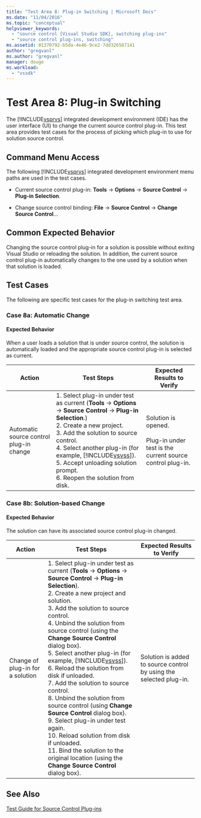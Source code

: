 ```yaml
---
title: "Test Area 8: Plug-in Switching | Microsoft Docs"
ms.date: "11/04/2016"
ms.topic: "conceptual"
helpviewer_keywords: 
  - "source control [Visual Studio SDK], switching plug-ins"
  - "source control plug-ins, switching"
ms.assetid: 01370792-b5da-4e46-9ce2-7dd326587141
author: "gregvanl"
ms.author: "gregvanl"
manager: douge
ms.workload: 
  - "vssdk"
---
```

# Test Area 8: Plug-in Switching
The [!INCLUDE[vsprvs](../../code-quality/includes/vsprvs_md.md)] integrated development environment (IDE) has the user interface (UI) to change the current source control plug-in. This test area provides test cases for the process of picking which plug-in to use for solution source control.  

## Command Menu Access  
 The following [!INCLUDE[vsprvs](../../code-quality/includes/vsprvs_md.md)] integrated development environment menu paths are used in the test cases.  

-   Current source control plug-in: **Tools** -> **Options** -> **Source Control** -> **Plug-in Selection**.  

-   Change source control binding: **File** -> **Source Control** -> **Change Source Control**...  

## Common Expected Behavior  
 Changing the source control plug-in for a solution is possible without exiting Visual Studio or reloading the solution. In addition, the current source control plug-in automatically changes to the one used by a solution when that solution is loaded.  

## Test Cases  
 The following are specific test cases for the plug-in switching test area.  

### Case 8a: Automatic Change  

#### Expected Behavior  
 When a user loads  a solution that is under source control, the solution is automatically loaded and the appropriate source control plug-in is selected as current.  


| Action | Test Steps | Expected Results to Verify |
| - | - | - |
| Automatic source control plug-in change | 1.  Select plug-in under test as current (**Tools** -> **Options** -> **Source Control** -> **Plug-in Selection**.)<br />2.  Create a new project.<br />3.  Add the solution to source control.<br />4.  Select another plug-in (for example, [!INCLUDE[vsvss](../../extensibility/includes/vsvss_md.md)]).<br />5.  Accept unloading solution prompt.<br />6.  Reopen the solution from disk. | Solution is opened.<br /><br /> Plug-in under test is the current source control plug-in. |

### Case 8b: Solution-based Change  

#### Expected Behavior  
 The solution can have its associated source control plug-in changed.  


| Action | Test Steps | Expected Results to Verify |
|----------------------------------| - | - |
| Change of plug-in for a solution | 1.  Select plug-in under test as current (**Tools** -> **Options** -> **Source Control** -> **Plug-in Selection**).<br />2.  Create a new project and solution.<br />3.  Add the solution to source control.<br />4.  Unbind the solution from source control (using the **Change Source Control** dialog box).<br />5.  Select another plug-in (for example, [!INCLUDE[vsvss](../../extensibility/includes/vsvss_md.md)]).<br />6.  Reload the solution from disk if unloaded.<br />7.  Add the solution to source control.<br />8.  Unbind the solution from source control (using **Change Source Control** dialog box).<br />9. Select plug-in under test again.<br />10. Reload solution from disk if unloaded.<br />11. Bind the solution to the original location (using the **Change Source Control** dialog box). | Solution is added to source control by using the selected plug-in. |

## See Also  
 [Test Guide for Source Control Plug-ins](../../extensibility/internals/test-guide-for-source-control-plug-ins.md)